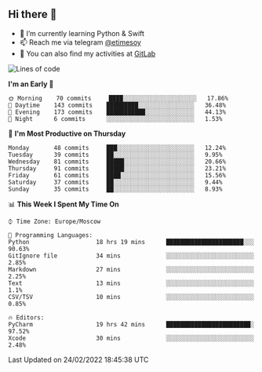 ## Hi there 👋
- 🌱 I’m currently learning Python & Swift
- 📫 Reach me via telegram [@etimesoy](https://t.me/etimesoy/)
- 🦊 You can also find my activities at [GitLab](https://gitlab.com/etimesoy)

<!--START_SECTION:waka-->
![Lines of code](https://img.shields.io/badge/From%20Hello%20World%20I%27ve%20Written-182%20Thousand%20lines%20of%20code-blue)

**I'm an Early 🐤** 

```text
🌞 Morning    70 commits     ████░░░░░░░░░░░░░░░░░░░░░   17.86% 
🌆 Daytime    143 commits    █████████░░░░░░░░░░░░░░░░   36.48% 
🌃 Evening    173 commits    ███████████░░░░░░░░░░░░░░   44.13% 
🌙 Night      6 commits      ░░░░░░░░░░░░░░░░░░░░░░░░░   1.53%

```
📅 **I'm Most Productive on Thursday** 

```text
Monday       48 commits     ███░░░░░░░░░░░░░░░░░░░░░░   12.24% 
Tuesday      39 commits     ██░░░░░░░░░░░░░░░░░░░░░░░   9.95% 
Wednesday    81 commits     █████░░░░░░░░░░░░░░░░░░░░   20.66% 
Thursday     91 commits     █████░░░░░░░░░░░░░░░░░░░░   23.21% 
Friday       61 commits     ████░░░░░░░░░░░░░░░░░░░░░   15.56% 
Saturday     37 commits     ██░░░░░░░░░░░░░░░░░░░░░░░   9.44% 
Sunday       35 commits     ██░░░░░░░░░░░░░░░░░░░░░░░   8.93%

```


📊 **This Week I Spent My Time On** 

```text
⌚︎ Time Zone: Europe/Moscow

💬 Programming Languages: 
Python                   18 hrs 19 mins      ██████████████████████░░░   90.63% 
GitIgnore file           34 mins             ░░░░░░░░░░░░░░░░░░░░░░░░░   2.85% 
Markdown                 27 mins             ░░░░░░░░░░░░░░░░░░░░░░░░░   2.25% 
Text                     13 mins             ░░░░░░░░░░░░░░░░░░░░░░░░░   1.1% 
CSV/TSV                  10 mins             ░░░░░░░░░░░░░░░░░░░░░░░░░   0.85%

🔥 Editors: 
PyCharm                  19 hrs 42 mins      ████████████████████████░   97.52% 
Xcode                    30 mins             ░░░░░░░░░░░░░░░░░░░░░░░░░   2.48%

```


 Last Updated on 24/02/2022 18:45:38 UTC
<!--END_SECTION:waka-->
